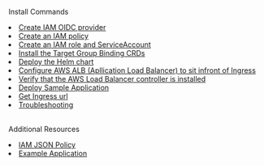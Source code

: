 Install Commands

<li><a href="https://github.com/dinushchathurya/script-book/blob/master/Scripts/EKS%20Ingress%20Controller/commands.md#create-iam-oidc-provider">Create IAM OIDC provider</a></li>
<li><a href="https://github.com/dinushchathurya/script-book/blob/master/Scripts/EKS%20Ingress%20Controller/commands.md#create-an-iam-policy-called">Create an IAM policy</a></li>
<li><a href="https://github.com/dinushchathurya/script-book/blob/master/Scripts/EKS%20Ingress%20Controller/commands.md#create-a-iam-role-and-serviceaccount">Create an IAM role and ServiceAccount</a></li>
<li><a href="https://github.com/dinushchathurya/script-book/blob/master/Scripts/EKS%20Ingress%20Controller/commands.md#install-the-target-group-binding-crds">Install the Target Group Binding CRDs</a></li>
<li><a href="https://github.com/dinushchathurya/script-book/blob/master/Scripts/EKS%20Ingress%20Controller/commands.md#deploy-the-helm-chart">Deploy the Helm chart</a></li>
<li><a href="https://github.com/dinushchathurya/script-book/blob/master/Scripts/EKS%20Ingress%20Controller/commands.md#configure-aws-alb-apllication-load-balancer-to-sit-infront-of-ingress">Configure AWS ALB (Apllication Load Balancer) to sit infront of Ingress</a></li>
<li><a href="https://github.com/dinushchathurya/script-book/blob/master/Scripts/EKS%20Ingress%20Controller/commands.md#verify-that-the-aws-load-balancer-controller-is-installed">Verify that the AWS Load Balancer controller is installed</a></li>
<li><a href="https://github.com/dinushchathurya/script-book/blob/master/Scripts/EKS%20Ingress%20Controller/commands.md#deploy-sample-application">Deploy Sample Application</a></li>
<li><a href="https://github.com/dinushchathurya/script-book/blob/master/Scripts/EKS%20Ingress%20Controller/commands.md#get-ingress-url">Get Ingress url</a></li>
<li><a href="https://github.com/dinushchathurya/script-book/blob/master/Scripts/EKS%20Ingress%20Controller/commands.md#troubleshooting">Troubleshooting</a></li><br>

Additional Resources


<li><a href="https://github.com/dinushchathurya/script-book/blob/master/Scripts/EKS%20Ingress%20Controller/iam_policy.json">IAM JSON Policy</a></li>
<li><a href="https://github.com/dinushchathurya/script-book/tree/master/Scripts/EKS%20Ingress%20Controller/Example">Example Application</a></li>